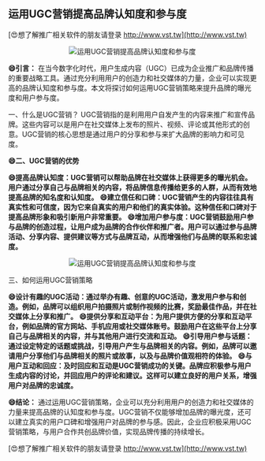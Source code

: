## **运用UGC营销提高品牌认知度和参与度**

[😍想了解推广相关软件的朋友请登录 http://www.vst.tw](http://www.vst.tw)

 <center><img src="https://vst.tw/MP4/tuiguang/png/1.png" alt="运用UGC营销提高品牌认知度和参与度"></center>

**😄引言：**
在当今数字化时代，用户生成内容（UGC）已成为企业推广和品牌传播的重要战略工具。通过充分利用用户的创造力和社交媒体的力量，企业可以实现更高的品牌认知度和参与度。本文将探讨如何运用UGC营销策略来提升品牌的曝光度和用户参与度。

一、什么是UGC营销？
UGC营销指的是利用用户自发产生的内容来推广和宣传品牌。这些内容可以是用户在社交媒体上发布的照片、视频、评论或其他形式的创意。UGC营销的核心思想是通过用户的分享和参与来扩大品牌的影响力和可见度。

**😄二、UGC营销的优势**

**😄提高品牌认知度：UGC营销可以帮助品牌在社交媒体上获得更多的曝光机会。用户通过分享自己与品牌相关的内容，将品牌信息传播给更多的人群，从而有效地提高品牌的知名度和认知度。**
**😄建立信任和口碑：UGC营销产生的内容往往具有真实性和可信度，因为它来自真实的用户和他们的真实体验。这种信任和口碑对于提高品牌形象和吸引新用户非常重要。**
**😄增加用户参与度：UGC营销鼓励用户参与品牌的创造过程，让用户成为品牌的合作伙伴和推广者。用户可以通过参与品牌活动、分享内容、提供建议等方式与品牌互动，从而增强他们与品牌的联系和忠诚度。**

 <center><img src="https://vst.tw/MP4/tuiguang/png/8.png" alt="运用UGC营销提高品牌认知度和参与度"></center>

三、如何运用UGC营销策略

**😄设计有趣的UGC活动：通过举办有趣、创意的UGC活动，激发用户参与和创造。例如，品牌可以组织用户拍摄照片或制作视频的比赛，奖励最佳作品，并在社交媒体上分享和推广。**
**😄提供分享和互动平台：为用户提供方便的分享和互动平台，例如品牌的官方网站、手机应用或社交媒体账号。鼓励用户在这些平台上分享自己与品牌相关的内容，并与其他用户进行交流和互动。**
**😄引导用户参与话题：通过设定特定的话题或挑战，引导用户产生与品牌相关的内容。例如，品牌可以邀请用户分享他们与品牌相关的照片或故事，以及与品牌价值观相符的体验。**
**😄与用户互动和回应：及时回应和互动是UGC营销成功的关键。品牌应积极参与用户生成内容的讨论，并回应用户的评论和建议。这样可以建立良好的用户关系，增强用户对品牌的忠诚度。**

**😄结论：**
通过运用UGC营销策略，企业可以充分利用用户的创造力和社交媒体的力量来提高品牌的认知度和参与度。UGC营销不仅能够增加品牌的曝光度，还可以建立真实的用户口碑和增强用户对品牌的参与感。因此，企业应积极采用UGC营销策略，与用户合作共创品牌价值，实现品牌传播的持续增长。

[😍想了解推广相关软件的朋友请登录 http://www.vst.tw](http://www.vst.tw)



